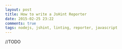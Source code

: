 ```yaml
---
layout: post
title: How to write a JsHint Reporter
date: 2015-02-25 23:22
comments: true
tags: nodejs, jshint, linting, reporter, javascript
---
```


//TODO
